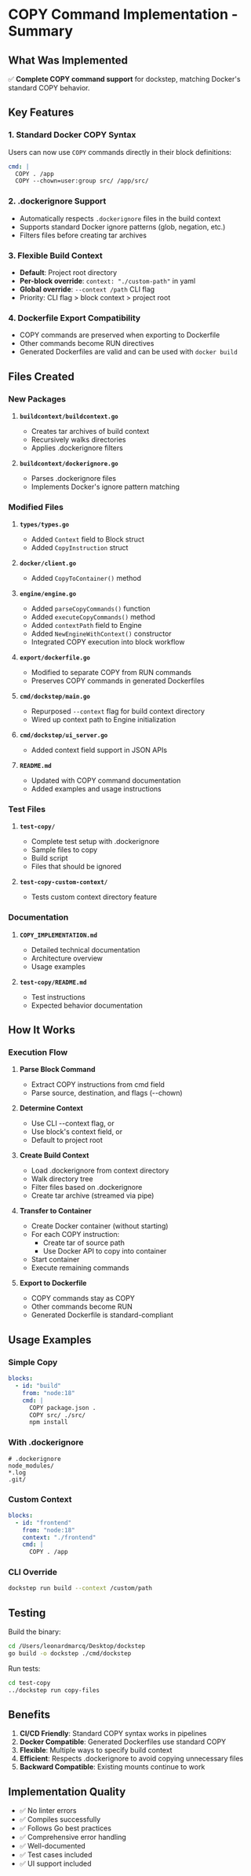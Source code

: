 # COPY Command Implementation - Summary

## What Was Implemented

✅ **Complete COPY command support** for dockstep, matching Docker's standard COPY behavior.

## Key Features

### 1. Standard Docker COPY Syntax
Users can now use `COPY` commands directly in their block definitions:
```yaml
cmd: |
  COPY . /app
  COPY --chown=user:group src/ /app/src/
```

### 2. .dockerignore Support
- Automatically respects `.dockerignore` files in the build context
- Supports standard Docker ignore patterns (glob, negation, etc.)
- Filters files before creating tar archives

### 3. Flexible Build Context
- **Default**: Project root directory
- **Per-block override**: `context: "./custom-path"` in yaml
- **Global override**: `--context /path` CLI flag
- Priority: CLI flag > block context > project root

### 4. Dockerfile Export Compatibility
- COPY commands are preserved when exporting to Dockerfile
- Other commands become RUN directives
- Generated Dockerfiles are valid and can be used with `docker build`

## Files Created

### New Packages
1. **`buildcontext/buildcontext.go`**
   - Creates tar archives of build context
   - Recursively walks directories
   - Applies .dockerignore filters

2. **`buildcontext/dockerignore.go`**
   - Parses .dockerignore files
   - Implements Docker's ignore pattern matching

### Modified Files
1. **`types/types.go`**
   - Added `Context` field to Block struct
   - Added `CopyInstruction` struct

2. **`docker/client.go`**
   - Added `CopyToContainer()` method

3. **`engine/engine.go`**
   - Added `parseCopyCommands()` function
   - Added `executeCopyCommands()` method
   - Added `contextPath` field to Engine
   - Added `NewEngineWithContext()` constructor
   - Integrated COPY execution into block workflow

4. **`export/dockerfile.go`**
   - Modified to separate COPY from RUN commands
   - Preserves COPY commands in generated Dockerfiles

5. **`cmd/dockstep/main.go`**
   - Repurposed `--context` flag for build context directory
   - Wired up context path to Engine initialization

6. **`cmd/dockstep/ui_server.go`**
   - Added context field support in JSON APIs

7. **`README.md`**
   - Updated with COPY command documentation
   - Added examples and usage instructions

### Test Files
1. **`test-copy/`**
   - Complete test setup with .dockerignore
   - Sample files to copy
   - Build script
   - Files that should be ignored

2. **`test-copy-custom-context/`**
   - Tests custom context directory feature

### Documentation
1. **`COPY_IMPLEMENTATION.md`**
   - Detailed technical documentation
   - Architecture overview
   - Usage examples

2. **`test-copy/README.md`**
   - Test instructions
   - Expected behavior documentation

## How It Works

### Execution Flow

1. **Parse Block Command**
   - Extract COPY instructions from cmd field
   - Parse source, destination, and flags (--chown)

2. **Determine Context**
   - Use CLI --context flag, or
   - Use block's context field, or
   - Default to project root

3. **Create Build Context**
   - Load .dockerignore from context directory
   - Walk directory tree
   - Filter files based on .dockerignore
   - Create tar archive (streamed via pipe)

4. **Transfer to Container**
   - Create Docker container (without starting)
   - For each COPY instruction:
     - Create tar of source path
     - Use Docker API to copy into container
   - Start container
   - Execute remaining commands

5. **Export to Dockerfile**
   - COPY commands stay as COPY
   - Other commands become RUN
   - Generated Dockerfile is standard-compliant

## Usage Examples

### Simple Copy
```yaml
blocks:
  - id: "build"
    from: "node:18"
    cmd: |
      COPY package.json .
      COPY src/ ./src/
      npm install
```

### With .dockerignore
```
# .dockerignore
node_modules/
*.log
.git/
```

### Custom Context
```yaml
blocks:
  - id: "frontend"
    from: "node:18"
    context: "./frontend"
    cmd: |
      COPY . /app
```

### CLI Override
```bash
dockstep run build --context /custom/path
```

## Testing

Build the binary:
```bash
cd /Users/leonardmarcq/Desktop/dockstep
go build -o dockstep ./cmd/dockstep
```

Run tests:
```bash
cd test-copy
../dockstep run copy-files
```

## Benefits

1. **CI/CD Friendly**: Standard COPY syntax works in pipelines
2. **Docker Compatible**: Generated Dockerfiles use standard COPY
3. **Flexible**: Multiple ways to specify build context
4. **Efficient**: Respects .dockerignore to avoid copying unnecessary files
5. **Backward Compatible**: Existing mounts continue to work

## Implementation Quality

- ✅ No linter errors
- ✅ Compiles successfully
- ✅ Follows Go best practices
- ✅ Comprehensive error handling
- ✅ Well-documented
- ✅ Test cases included
- ✅ UI support included

